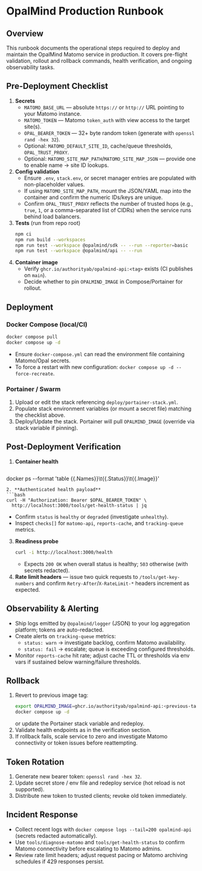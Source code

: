 # OpalMind Production Runbook

## Overview
This runbook documents the operational steps required to deploy and maintain the OpalMind Matomo service in production. It covers pre-flight validation, rollout and rollback commands, health verification, and ongoing observability tasks.

## Pre-Deployment Checklist
1. **Secrets**
   - `MATOMO_BASE_URL` — absolute `https://` or `http://` URL pointing to your Matomo instance.
   - `MATOMO_TOKEN` — Matomo `token_auth` with view access to the target site(s).
   - `OPAL_BEARER_TOKEN` — 32+ byte random token (generate with `openssl rand -hex 32`).
   - Optional: `MATOMO_DEFAULT_SITE_ID`, cache/queue thresholds, `OPAL_TRUST_PROXY`.
   - Optional: `MATOMO_SITE_MAP_PATH`/`MATOMO_SITE_MAP_JSON` — provide one to enable name → site ID lookups.
2. **Config validation**
   - Ensure `.env`, `stack.env`, or secret manager entries are populated with non-placeholder values.
   - If using `MATOMO_SITE_MAP_PATH`, mount the JSON/YAML map into the container and confirm the numeric IDs/keys are unique.
   - Confirm `OPAL_TRUST_PROXY` reflects the number of trusted hops (e.g., `true`, `1`, or a comma-separated list of CIDRs) when the service runs behind load balancers.
3. **Tests** (run from repo root)
   ```bash
   npm ci
   npm run build --workspaces
   npm run test --workspace @opalmind/sdk -- --run --reporter=basic
   npm run test --workspace @opalmind/api -- --run
   ```
4. **Container image**
   - Verify `ghcr.io/authorityab/opalmind-api:<tag>` exists (CI publishes on `main`).
   - Decide whether to pin `OPALMIND_IMAGE` in Compose/Portainer for rollout.

## Deployment
### Docker Compose (local/CI)
```bash
docker compose pull
docker compose up -d
```
- Ensure `docker-compose.yml` can read the environment file containing Matomo/Opal secrets.
- To force a restart with new configuration: `docker compose up -d --force-recreate`.

### Portainer / Swarm
1. Upload or edit the stack referencing `deploy/portainer-stack.yml`.
2. Populate stack environment variables (or mount a secret file) matching the checklist above.
3. Deploy/Update the stack. Portainer will pull `OPALMIND_IMAGE` (override via stack variable if pinning).

## Post-Deployment Verification
1. **Container health**
   ```bash
docker ps --format 'table {{.Names}}\t{{.Status}}\t{{.Image}}'
   ```
2. **Authenticated health payload**
   ```bash
   curl -H "Authorization: Bearer $OPAL_BEARER_TOKEN" \
     http://localhost:3000/tools/get-health-status | jq
   ```
   - Confirm `status` is `healthy` or `degraded` (investigate `unhealthy`).
   - Inspect `checks[]` for `matomo-api`, `reports-cache`, and `tracking-queue` metrics.
3. **Readiness probe**
   ```bash
   curl -i http://localhost:3000/health
   ```
   - Expects `200 OK` when overall status is healthy; `503` otherwise (with secrets redacted).
4. **Rate limit headers** — issue two quick requests to `/tools/get-key-numbers` and confirm `Retry-After`/`X-RateLimit-*` headers increment as expected.

## Observability & Alerting
- Ship logs emitted by `@opalmind/logger` (JSON) to your log aggregation platform; tokens are auto-redacted.
- Create alerts on `tracking-queue` metrics:
  - `status: warn` → investigate backlog, confirm Matomo availability.
  - `status: fail` → escalate; queue is exceeding configured thresholds.
- Monitor `reports-cache` hit rate; adjust cache TTL or thresholds via env vars if sustained below warning/failure thresholds.

## Rollback
1. Revert to previous image tag:
   ```bash
   export OPALMIND_IMAGE=ghcr.io/authorityab/opalmind-api:<previous-tag>
   docker compose up -d
   ```
   or update the Portainer stack variable and redeploy.
2. Validate health endpoints as in the verification section.
3. If rollback fails, scale service to zero and investigate Matomo connectivity or token issues before reattempting.

## Token Rotation
1. Generate new bearer token: `openssl rand -hex 32`.
2. Update secret store / env file and redeploy service (hot reload is not supported).
3. Distribute new token to trusted clients; revoke old token immediately.

## Incident Response
- Collect recent logs with `docker compose logs --tail=200 opalmind-api` (secrets redacted automatically).
- Use `tools/diagnose-matomo` and `tools/get-health-status` to confirm Matomo connectivity before escalating to Matomo admins.
- Review rate limit headers; adjust request pacing or Matomo archiving schedules if 429 responses persist.


